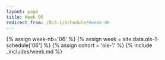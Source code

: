 ```yaml
---
layout: page
title: Week 06
redirect_from: /OLS-1/schedule/#week-06
---
```

<!-- Any modification of the content should be done in the _data/ols-1-schedule.yaml file -->
{% assign week-nb='06' %}
{% assign week = site.data.ols-1-schedule['06'] %}
{% assign cohort = 'ols-1' %}
{% include _includes/week.md %}
